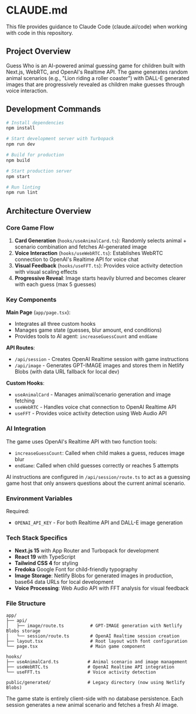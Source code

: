 # CLAUDE.md

This file provides guidance to Claude Code (claude.ai/code) when working with code in this repository.

## Project Overview

Guess Who is an AI-powered animal guessing game for children built with Next.js, WebRTC, and OpenAI's Realtime API. The game generates random animal scenarios (e.g., "Lion riding a roller coaster") with DALL-E generated images that are progressively revealed as children make guesses through voice interaction.

## Development Commands

```bash
# Install dependencies
npm install

# Start development server with Turbopack
npm run dev

# Build for production
npm build

# Start production server
npm start

# Run linting
npm run lint
```

## Architecture Overview

### Core Game Flow
1. **Card Generation** (`hooks/useAnimalCard.ts`): Randomly selects animal + scenario combination and fetches AI-generated image
2. **Voice Interaction** (`hooks/useWebRTC.ts`): Establishes WebRTC connection to OpenAI's Realtime API for voice chat
3. **Visual Feedback** (`hooks/useFFT.ts`): Provides voice activity detection with visual scaling effects
4. **Progressive Reveal**: Image starts heavily blurred and becomes clearer with each guess (max 5 guesses)

### Key Components

**Main Page** (`app/page.tsx`):
- Integrates all three custom hooks
- Manages game state (guesses, blur amount, end conditions)
- Provides tools to AI agent: `increaseGuessCount` and `endGame`

**API Routes**:
- `/api/session` - Creates OpenAI Realtime session with game instructions
- `/api/image` - Generates GPT-IMAGE images and stores them in Netlify Blobs (with data URL fallback for local dev)

**Custom Hooks**:
- `useAnimalCard` - Manages animal/scenario generation and image fetching
- `useWebRTC` - Handles voice chat connection to OpenAI Realtime API
- `useFFT` - Provides voice activity detection using Web Audio API

### AI Integration

The game uses OpenAI's Realtime API with two function tools:
- `increaseGuessCount`: Called when child makes a guess, reduces image blur
- `endGame`: Called when child guesses correctly or reaches 5 attempts

AI instructions are configured in `/api/session/route.ts` to act as a guessing game host that only answers questions about the current animal scenario.

### Environment Variables

Required:
- `OPENAI_API_KEY` - For both Realtime API and DALL-E image generation

### Tech Stack Specifics

- **Next.js 15** with App Router and Turbopack for development
- **React 19** with TypeScript
- **Tailwind CSS 4** for styling
- **Fredoka** Google Font for child-friendly typography
- **Image Storage**: Netlify Blobs for generated images in production, base64 data URLs for local development
- **Voice Processing**: Web Audio API with FFT analysis for visual feedback

### File Structure

```
app/
├── api/
│   ├── image/route.ts          # GPT-IMAGE generation with Netlify Blobs storage
│   └── session/route.ts        # OpenAI Realtime session creation
├── layout.tsx                  # Root layout with font configuration  
└── page.tsx                    # Main game component

hooks/
├── useAnimalCard.ts           # Animal scenario and image management
├── useWebRTC.ts               # OpenAI Realtime API integration
└── useFFT.ts                  # Voice activity detection

public/generated/              # Legacy directory (now using Netlify Blobs)
```

The game state is entirely client-side with no database persistence. Each session generates a new animal scenario and fetches a fresh AI image.
